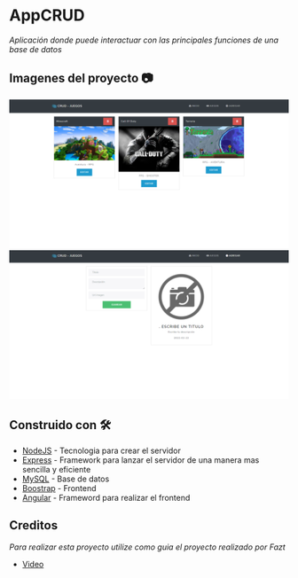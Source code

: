 # AppCRUD
_Aplicación donde puede interactuar con las principales funciones de una base de datos_

## Imagenes del proyecto 📷

![Imagen 1](https://github.com/Uciel89/AppCRUD/blob/main/client/src/assets/firs-slide.png)
![Imagen 2](https://github.com/Uciel89/AppCRUD/blob/main/client/src/assets/second-slide.png)

## Construido con 🛠️

* [NodeJS](https://nodejs.org/es/) - Tecnologia para crear el servidor
* [Express](https://expressjs.com/es/) - Framework para lanzar el servidor de una manera mas sencilla y eficiente
* [MySQL](https://www.mysql.com/) - Base de datos
* [Boostrap](https://getbootstrap.com/) - Frontend
* [Angular](https://angular.io/) - Frameword para realizar el frontend

 ## Creditos
 
 _Para realizar esta proyecto utilize como guia el proyecto realizado por Fazt_
 * [Video](https://www.youtube.com/watch?v=lxYB79ANJM8&t=10245s&ab_channel=Fazt)
